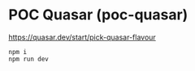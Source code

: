 # POC Quasar (poc-quasar)

https://quasar.dev/start/pick-quasar-flavour

```shell
npm i
npm run dev
```
